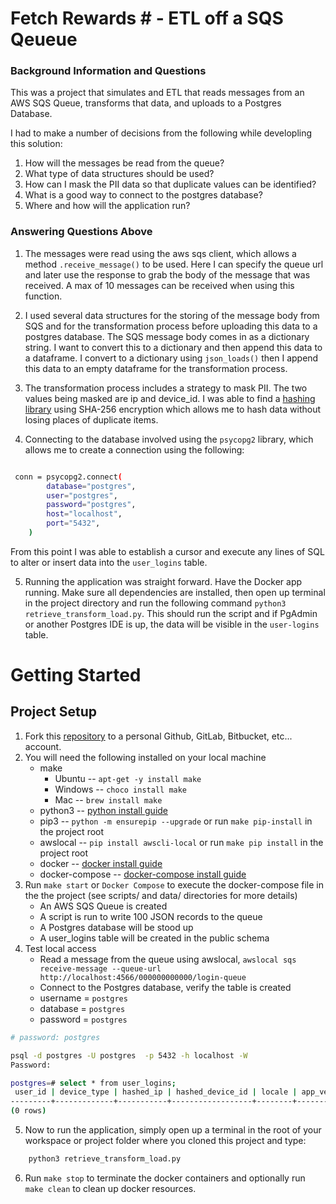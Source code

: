 # Fetch Rewards # - ETL off a SQS Qeueue

### Background Information and Questions
This was a project that simulates and ETL that reads messages from an AWS SQS Queue, transforms that data, and uploads to a Postgres Database. 

I had to make a number of decisions from the following while developling this solution: 

1. How will the messages be read from the queue?
2. What type of data structures should be used?
3. How can I mask the PII data so that duplicate values can be identified?
4. What is a good way to connect to the postgres database? 
5. Where and how will the application run?

### Answering Questions Above

1. The messages were read using the aws sqs client, which allows a method `.receive_message()` to be used. Here I can specify the queue url and later use the response to grab the body of the message that was received. A max of 10 messages can be received when using this function. 

2. I used several data structures for the storing of the message body from SQS and for the transformation process before uploading this data to a postgres database. The SQS message body comes in as a dictionary string. I want to convert this to a dictionary and then append this data to a dataframe. I convert to a dictionary using `json_loads()` then I append this data to an empty dataframe for the transformation process. 

3. The transformation process includes a strategy to mask PII. The two values being masked are ip and device_id. I was able to find a [hashing library](https://towardsdatascience.com/anonymise-sensitive-data-in-a-pandas-dataframe-column-with-hashlib-8e7ef397d91f) using SHA-256 encryption which allows me to hash data without losing places of duplicate items. 

4. Connecting to the database involved using the `psycopg2` library, which allows me to create a connection using the following: 
``` bash 

 conn = psycopg2.connect(
        database="postgres",
        user="postgres",
        password="postgres",
        host="localhost",
        port="5432",
    )
 ```
From this point I was able to establish a cursor and execute any lines of SQL to alter or insert data into the `user_logins` table. 

5. Running the application was straight forward. Have the Docker app running. Make sure all dependencies are installed, then open up terminal in the project directory and run the following command `python3 retrieve_transform_load.py`. This should run the script and if PgAdmin or another Postgres IDE is up, the data will be visible in the `user-logins` table.

# Getting Started

## Project Setup
1. Fork this [repository]( https://github.com/OmarMiah/Data_Engineering_Take_Home_Fetch) to a personal Github, GitLab, Bitbucket, etc... account.
2. You will need the following installed on your local machine
    * make
        * Ubuntu -- `apt-get -y install make`
        * Windows -- `choco install make`
        * Mac -- `brew install make`
    * python3 -- [python install guide](https://www.python.org/downloads/)
    * pip3 -- `python -m ensurepip --upgrade` or run `make pip-install` in the project root
    * awslocal -- `pip install awscli-local`  or run `make pip install` in the project root
    * docker -- [docker install guide](https://docs.docker.com/get-docker/)
    * docker-compose -- [docker-compose install guide]()
3. Run `make start` or `Docker Compose` to execute the docker-compose file in the the project (see scripts/ and data/ directories for more details)
    * An AWS SQS Queue is created
    * A script is run to write 100 JSON records to the queue
    * A Postgres database will be stood up
    * A user_logins table will be created in the public schema
4. Test local access
    * Read a message from the queue using awslocal, `awslocal sqs receive-message --queue-url http://localhost:4566/000000000000/login-queue`
    * Connect to the Postgres database, verify the table is created
    * username = `postgres`
    * database = `postgres`
    * password = `postgres`

```bash
# password: postgres

psql -d postgres -U postgres  -p 5432 -h localhost -W
Password: 

postgres=# select * from user_logins;
 user_id | device_type | hashed_ip | hashed_device_id | locale | app_version | create_date 
---------+-------------+-----------+------------------+--------+-------------+-------------
(0 rows)
```
5. Now to run the application, simply open up a terminal in the root of your workspace or project folder where you cloned this project and type: 

```bash
    python3 retrieve_transform_load.py 
```
6. Run `make stop` to terminate the docker containers and optionally run `make clean` to clean up docker resources.

